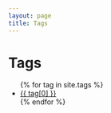 ```yaml
---
layout: page
title: Tags 
---
```


<div class="page-content wc-container">
	<div class="post">
		<h1>Tags</h1>  
		<ul>
			{% for tag in site.tags %}
			<li><a href="/tag/{{ tag[0] }}">{{ tag[0] }}</a></li>
			{% endfor %}
		</ul>
	</div>
</div>